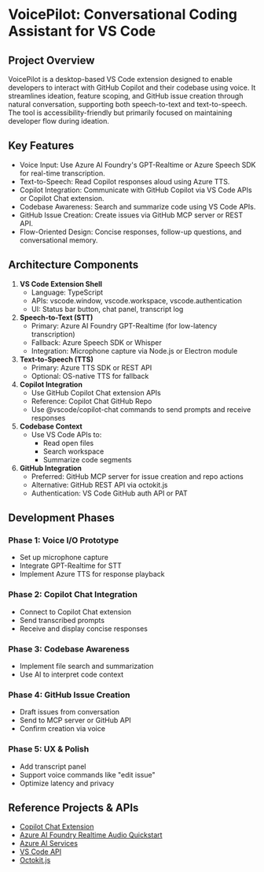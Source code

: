 # VoicePilot: Conversational Coding Assistant for VS Code

## Project Overview

VoicePilot is a desktop-based VS Code extension designed to enable developers to interact with GitHub Copilot and their codebase using voice. It streamlines ideation, feature scoping, and GitHub issue creation through natural conversation, supporting both speech-to-text and text-to-speech. The tool is accessibility-friendly but primarily focused on maintaining developer flow during ideation.

## Key Features

- Voice Input: Use Azure AI Foundry's GPT-Realtime or Azure Speech SDK for real-time transcription.
- Text-to-Speech: Read Copilot responses aloud using Azure TTS.
- Copilot Integration: Communicate with GitHub Copilot via VS Code APIs or Copilot Chat extension.
- Codebase Awareness: Search and summarize code using VS Code APIs.
- GitHub Issue Creation: Create issues via GitHub MCP server or REST API.
- Flow-Oriented Design: Concise responses, follow-up questions, and conversational memory.

## Architecture Components

1. **VS Code Extension Shell**
    - Language: TypeScript
    - APIs: vscode.window, vscode.workspace, vscode.authentication
    - UI: Status bar button, chat panel, transcript log
2. **Speech-to-Text (STT)**
    - Primary: Azure AI Foundry GPT-Realtime (for low-latency transcription)
    - Fallback: Azure Speech SDK or Whisper
    - Integration: Microphone capture via Node.js or Electron module
3. **Text-to-Speech (TTS)**
    - Primary: Azure TTS SDK or REST API
    - Optional: OS-native TTS for fallback
4. **Copilot Integration**
    - Use GitHub Copilot Chat extension APIs
    - Reference: Copilot Chat GitHub Repo
    - Use @vscode/copilot-chat commands to send prompts and receive responses
5. **Codebase Context**
    - Use VS Code APIs to:
        - Read open files
        - Search workspace
        - Summarize code segments
6. **GitHub Integration**
    - Preferred: GitHub MCP server for issue creation and repo actions
    - Alternative: GitHub REST API via octokit.js
    - Authentication: VS Code GitHub auth API or PAT

## Development Phases

### Phase 1: Voice I/O Prototype

- Set up microphone capture
- Integrate GPT-Realtime for STT
- Implement Azure TTS for response playback

### Phase 2: Copilot Chat Integration

- Connect to Copilot Chat extension
- Send transcribed prompts
- Receive and display concise responses

### Phase 3: Codebase Awareness

- Implement file search and summarization
- Use AI to interpret code context

### Phase 4: GitHub Issue Creation

- Draft issues from conversation
- Send to MCP server or GitHub API
- Confirm creation via voice

### Phase 5: UX & Polish

- Add transcript panel
- Support voice commands like "edit issue"
- Optimize latency and privacy

## Reference Projects & APIs

- [Copilot Chat Extension](https://github.com/microsoft/vscode-copilot-chat)
- [Azure AI Foundry Realtime Audio Quickstart](https://learn.microsoft.com/en-us/azure/ai-foundry/openai/realtime-audio-quickstart?tabs=keyless%2Cwindows&pivots=programming-language-typescript)
- [Azure AI Services](https://learn.microsoft.com/en-us/azure/ai-services/)
- [VS Code API](https://code.visualstudio.com/api)
- [Octokit.js](https://github.com/octokit/octokit.js)